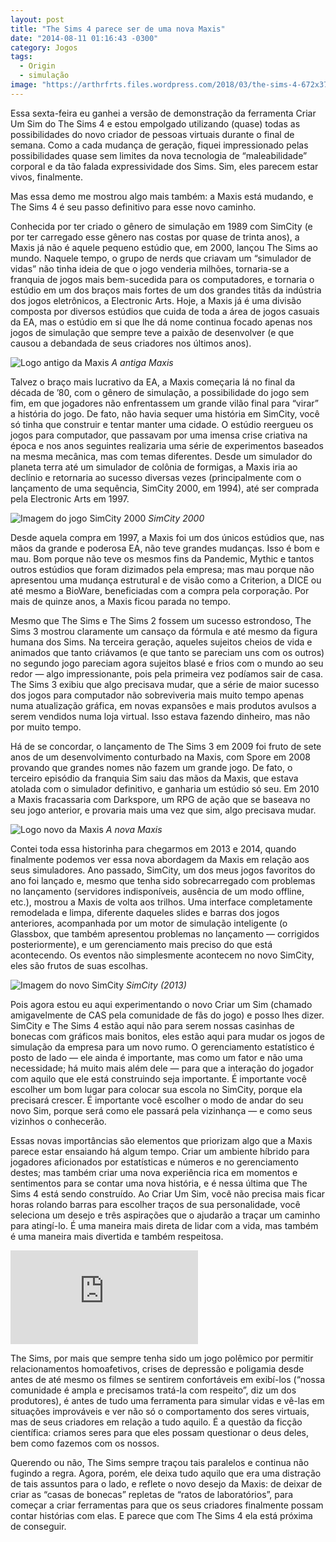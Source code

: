 ```yaml
---
layout: post
title: "The Sims 4 parece ser de uma nova Maxis"
date: "2014-08-11 01:16:43 -0300"
category: Jogos
tags:
  - Origin
  - simulação
image: "https://arthrfrts.files.wordpress.com/2018/03/the-sims-4-672x372.png"
---
```


Essa sexta-feira eu ganhei a versão de demonstração da ferramenta Criar Um Sim do The Sims 4 e estou empolgado utilizando (quase) todas as possibilidades do novo criador de pessoas virtuais durante o final de semana. Como a cada mudança de geração, fiquei impressionado pelas possibilidades quase sem limites da nova tecnologia de “maleabilidade” corporal e da tão falada expressividade dos Sims. Sim, eles parecem estar vivos, finalmente.

Mas essa demo me mostrou algo mais também: a Maxis está mudando, e The Sims 4 é seu passo definitivo para esse novo caminho.

Conhecida por ter criado o gênero de simulação em 1989 com SimCity (e por ter carregado esse gênero nas costas por quase de trinta anos), a Maxis já não é aquele pequeno estúdio que, em 2000, lançou The Sims ao mundo. Naquele tempo, o grupo de nerds que criavam um “simulador de vidas” não tinha ideia de que o jogo venderia milhões, tornaria-se a franquia de jogos mais bem-sucedida para os computadores, e tornaria o estúdio em um dos braços mais fortes de um dos grandes titãs da indústria dos jogos eletrônicos, a Electronic Arts. Hoje, a Maxis já é uma divisão composta por diversos estúdios que cuida de toda a área de jogos casuais da EA, mas o estúdio em si que lhe dá nome continua focado apenas nos jogos de simulação que sempre teve a paixão de desenvolver (e que causou a debandada de seus criadores nos últimos anos).

![Logo antigo da Maxis](https://arthrfrts.files.wordpress.com/2018/03/old-maxis-logo.png)
_A antiga Maxis_

Talvez o braço mais lucrativo da EA, a Maxis começaria lá no final da década de ’80, com o gênero de simulação, a possibilidade do jogo sem fim, em que jogadores não enfrentassem um grande vilão final para “virar” a história do jogo. De fato, não havia sequer uma história em SimCity, você só tinha que construir e tentar manter uma cidade. O estúdio reergueu os jogos para computador, que passavam por uma imensa crise criativa na época e nos anos seguintes realizaria uma série de experimentos baseados na mesma mecânica, mas com temas diferentes. Desde um simulador do planeta terra até um simulador de colônia de formigas, a Maxis iria ao declínio e retornaria ao sucesso diversas vezes (principalmente com o lançamento de uma sequência, SimCity 2000, em 1994), até ser comprada pela Electronic Arts em 1997.

![Imagem do jogo SimCity 2000](https://arthrfrts.files.wordpress.com/2018/03/simcity-2000-1024x663.jpg)
_SimCity 2000_

Desde aquela compra em 1997, a Maxis foi um dos únicos estúdios que, nas mãos da grande e poderosa EA, não teve grandes mudanças. Isso é bom e mau. Bom porque não teve os mesmos fins da Pandemic, Mythic e tantos outros estúdios que foram dizimados pela empresa; mas mau porque não apresentou uma mudança estrutural e de visão como a Criterion, a DICE ou até mesmo a BioWare, beneficiadas com a compra pela corporação. Por mais de quinze anos, a Maxis ficou parada no tempo.

Mesmo que The Sims e The Sims 2 fossem um sucesso estrondoso, The Sims 3 mostrou claramente um cansaço da fórmula e até mesmo da figura humana dos Sims. Na terceira geração, aqueles sujeitos cheios de vida e animados que tanto criávamos (e que tanto se pareciam uns com os outros) no segundo jogo pareciam agora sujeitos blasé e frios com o mundo ao seu redor — algo impressionante, pois pela primeira vez podíamos sair de casa. The Sims 3 exibiu que algo precisava mudar, que a série de maior sucesso dos jogos para computador não sobreviveria mais muito tempo apenas numa atualização gráfica, em novas expansões e mais produtos avulsos a serem vendidos numa loja virtual. Isso estava fazendo dinheiro, mas não por muito tempo.

Há de se concordar, o lançamento de The Sims 3 em 2009 foi fruto de sete anos de um desenvolvimento conturbado na Maxis, com Spore em 2008 provando que grandes nomes não fazem um grande jogo. De fato, o terceiro episódio da franquia Sim saiu das mãos da Maxis, que estava atolada com o simulador definitivo, e ganharia um estúdio só seu. Em 2010 a Maxis fracassaria com Darkspore, um RPG de ação que se baseava no seu jogo anterior, e provaria mais uma vez que sim, algo precisava mudar.

![Logo novo da Maxis](https://arthrfrts.files.wordpress.com/2018/03/new-maxis-logo-1024x683.png)
_A nova Maxis_

Contei toda essa historinha para chegarmos em 2013 e 2014, quando finalmente podemos ver essa nova abordagem da Maxis em relação aos seus simuladores. Ano passado, SimCity, um dos meus jogos favoritos do ano foi lançado e, mesmo que tenha sido sobrecarregado com problemas no lançamento (servidores indisponíveis, ausência de um modo offline, etc.), mostrou a Maxis de volta aos trilhos. Uma interface completamente remodelada e limpa, diferente daqueles slides e barras dos jogos anteriores, acompanhada por um motor de simulação inteligente (o Glassbox, que também apresentou problemas no lançamento — corrigidos posteriormente), e um gerenciamento mais preciso do que está acontecendo. Os eventos não simplesmente acontecem no novo SimCity, eles são frutos de suas escolhas.

![Imagem do novo SimCity](https://arthrfrts.files.wordpress.com/2018/03/simcity-2013-1024x572.jpg)
_SimCity (2013)_

Pois agora estou eu aqui experimentando o novo Criar um Sim (chamado amigavelmente de CAS pela comunidade de fãs do jogo) e posso lhes dizer. SimCity e The Sims 4 estão aqui não para serem nossas casinhas de bonecas com gráficos mais bonitos, eles estão aqui para mudar os jogos de simulação da empresa para um novo rumo. O gerenciamento estatístico é posto de lado — ele ainda é importante, mas como um fator e não uma necessidade; há muito mais além dele — para que a interação do jogador com aquilo que ele está construindo seja importante.  É importante você escolher um bom lugar para colocar sua escola no SimCity, porque ela precisará crescer. É importante você escolher o modo de andar do seu novo Sim, porque será como ele passará pela vizinhança — e como seus vizinhos o conhecerão.

Essas novas importâncias são elementos que priorizam algo que a Maxis parece estar ensaiando há algum tempo. Criar um ambiente híbrido para jogadores aficionados por estatísticas e números e no gerenciamento destes; mas também criar uma nova experiência rica em momentos e sentimentos para se contar uma nova história, e é nessa última que The Sims 4 está sendo construído. Ao Criar Um Sim, você não precisa mais ficar horas rolando barras para escolher traços de sua personalidade, você seleciona um desejo e três aspirações que o ajudarão a traçar um caminho para atingí-lo. É uma maneira mais direta de lidar com a vida, mas também é uma maneira mais divertida e também respeitosa.

<iframe src="https://www.youtube.com/embed/pZmtGfTj-to" frameborder="0" allow="autoplay; encrypted-media" allowfullscreen></iframe>

The Sims, por mais que sempre tenha sido um jogo polêmico por permitir relacionamentos homoafetivos, crises de depressão e poligamia desde antes de até mesmo os filmes se sentirem confortáveis em exibí-los (“nossa comunidade é ampla e precisamos tratá-la com respeito”, diz um dos produtores), é antes de tudo uma ferramenta para simular vidas e vê-las em situações improváveis e ver não só o comportamento dos seres virtuais, mas de seus criadores em relação a tudo aquilo. É a questão da ficção científica: criamos seres para que eles possam questionar o deus deles, bem como fazemos com os nossos.

Querendo ou não, The Sims sempre traçou tais paralelos e continua não fugindo a regra. Agora, porém, ele deixa tudo aquilo que era uma distração de tais assuntos para o lado, e reflete o novo desejo da Maxis: de deixar de criar as “casas de bonecas” repletas de “ratos de laboratórios”, para começar a criar ferramentas para que os seus criadores finalmente possam contar histórias com elas. E parece que com The Sims 4 ela está próxima de conseguir.
